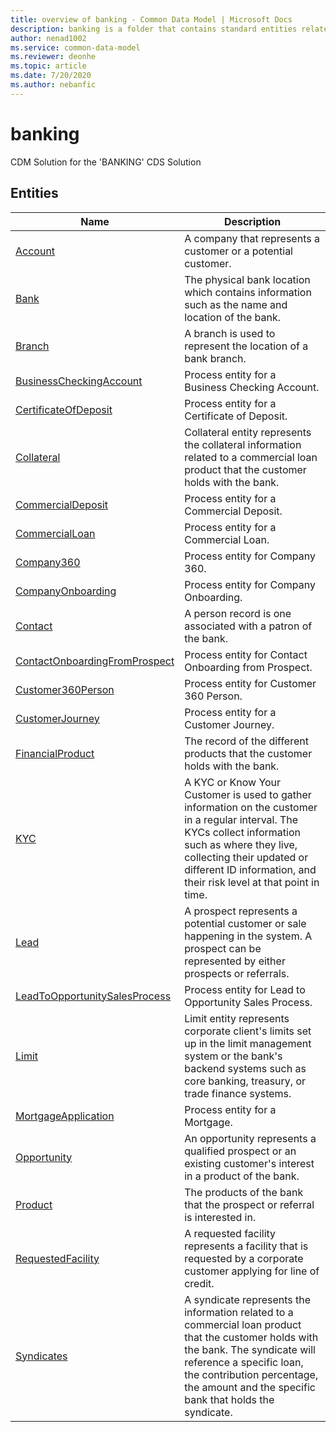 ```yaml
---
title: overview of banking - Common Data Model | Microsoft Docs
description: banking is a folder that contains standard entities related to the Common Data Model.
author: nenad1002
ms.service: common-data-model
ms.reviewer: deonhe
ms.topic: article
ms.date: 7/20/2020
ms.author: nebanfic
---
```


# banking

CDM Solution for the 'BANKING' CDS Solution  

## Entities

|Name|Description|
|---|---|
|[Account](Account.md)|A company that represents a customer or a potential customer.|
|[Bank](Bank.md)|The physical bank location which contains information such as the name and location of the bank.|
|[Branch](Branch.md)|A branch is used to represent the location of a bank branch.|
|[BusinessCheckingAccount](BusinessCheckingAccount.md)|Process entity for a Business Checking Account.|
|[CertificateOfDeposit](CertificateOfDeposit.md)|Process entity for a Certificate of Deposit.|
|[Collateral](Collateral.md)|Collateral entity represents the collateral information related to a commercial loan product that the customer holds with the bank.|
|[CommercialDeposit](CommercialDeposit.md)|Process entity for a Commercial Deposit.|
|[CommercialLoan](CommercialLoan.md)|Process entity for a Commercial Loan.|
|[Company360](Company360.md)|Process entity for Company 360.|
|[CompanyOnboarding](CompanyOnboarding.md)|Process entity for Company Onboarding.|
|[Contact](Contact.md)|A person record is one associated with a patron of the bank.|
|[ContactOnboardingFromProspect](ContactOnboardingFromProspect.md)|Process entity for Contact Onboarding from Prospect.|
|[Customer360Person](Customer360Person.md)|Process entity for Customer 360 Person.|
|[CustomerJourney](CustomerJourney.md)|Process entity for a Customer Journey.|
|[FinancialProduct](FinancialProduct.md)|The record of the different products that the customer holds with the bank.|
|[KYC](KYC.md)|A KYC or Know Your Customer is used to gather information on the customer in a regular interval. The KYCs collect information such as where they live, collecting their updated or different ID information, and their risk level at that point in time.|
|[Lead](Lead.md)|A prospect represents a potential customer or sale happening in the system. A prospect can be represented by either prospects or referrals.|
|[LeadToOpportunitySalesProcess](LeadToOpportunitySalesProcess.md)|Process entity for Lead to Opportunity  Sales Process.|
|[Limit](Limit.md)|Limit entity represents corporate client's limits set up in the limit management system or the bank's backend systems such as core banking, treasury, or trade finance systems.|
|[MortgageApplication](MortgageApplication.md)|Process entity for a Mortgage.|
|[Opportunity](Opportunity.md)|An opportunity represents a qualified prospect or an existing customer's interest in a product of the bank.|
|[Product](Product.md)|The products of the bank that the prospect or referral is interested in.|
|[RequestedFacility](RequestedFacility.md)|A requested facility represents a facility that is requested by a corporate customer applying for line of credit.|
|[Syndicates](Syndicates.md)|A syndicate represents the information related to a commercial loan product that the customer holds with the bank. The syndicate will reference a specific loan, the contribution percentage, the amount and the specific bank that holds the syndicate.|
